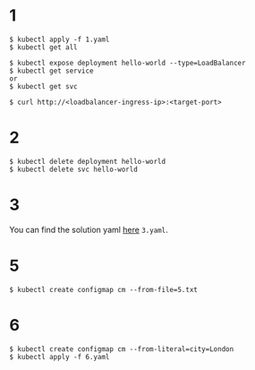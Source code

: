 # 1

```
$ kubectl apply -f 1.yaml
$ kubectl get all

$ kubectl expose deployment hello-world --type=LoadBalancer
$ kubectl get service
or 
$ kubectl get svc

$ curl http://<loadbalancer-ingress-ip>:<target-port>
```

# 2

```
$ kubectl delete deployment hello-world
$ kubectl delete svc hello-world
```

# 3

You can find the solution yaml [here](3.yaml) `3.yaml`.

# 5

```
$ kubectl create configmap cm --from-file=5.txt
```

# 6

```
$ kubectl create configmap cm --from-literal=city=London
$ kubectl apply -f 6.yaml
```
